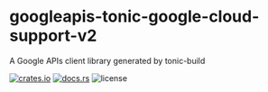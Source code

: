 # googleapis-tonic-google-cloud-support-v2

A Google APIs client library generated by tonic-build

[![crates.io](https://img.shields.io/crates/v/googleapis-tonic-google-cloud-support-v2)](https://crates.io/crates/googleapis-tonic-google-cloud-support-v2)
[![docs.rs](https://img.shields.io/docsrs/googleapis-tonic-google-cloud-support-v2)](https://docs.rs/googleapis-tonic-google-cloud-support-v2)
![license](https://img.shields.io/crates/l/googleapis-tonic-google-cloud-support-v2)
